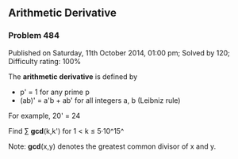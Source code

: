 Arithmetic Derivative
---------------------

### Problem 484

Published on Saturday, 11th October 2014, 01:00 pm; Solved by 120;
Difficulty rating: 100%

The **arithmetic derivative** is defined by

-   p' = 1 for any prime p
-   (ab)' = a'b + ab' for all integers a, b (Leibniz rule)

For example, 20' = 24

Find ∑ **gcd**(k,k') for 1 \< k ≤ 5·10^15^

Note: **gcd**(x,y) denotes the greatest common divisor of x and y.
